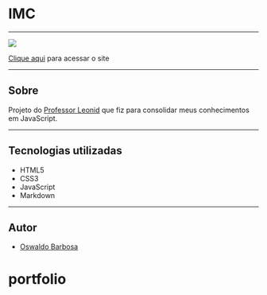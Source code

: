 # IMC

---

![](./img/portfolio.PNG)

[Clique aqui](https://oswaldbarbosa.github.io/portfolio/) para acessar o site

---

## Sobre
Projeto do [Professor Leonid](https://github.com/fernandoleonid) que fiz para consolidar meus conhecimentos em JavaScript.

---

## Tecnologias utilizadas
- HTML5
- CSS3
- JavaScript
- Markdown

---

## Autor 
- [Oswaldo Barbosa](https://www.linkedin.com/in/oswaldo-barbosa/)
# portfolio
